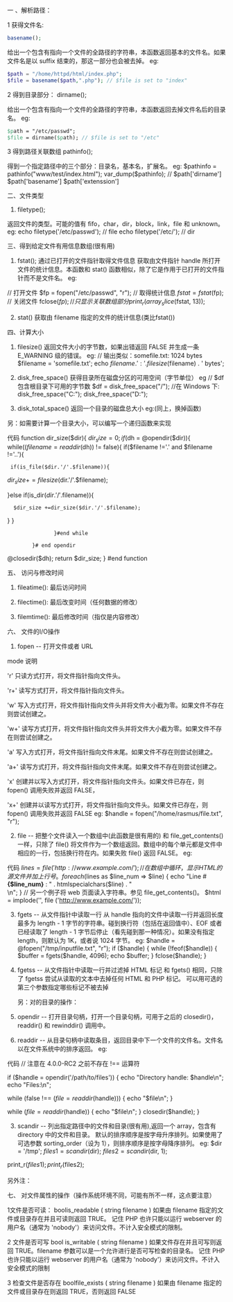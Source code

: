 一 、解析路径：

1 获得文件名:

```php
basename();
```
给出一个包含有指向一个文件的全路径的字符串，本函数返回基本的文件名。如果文件名是以 suffix 结束的，那这一部分也会被去掉。
eg:
```php
$path = "/home/httpd/html/index.php";
$file = basename($path,".php"); // $file is set to "index"
```
2 得到目录部分：
dirname();

给出一个包含有指向一个文件的全路径的字符串，本函数返回去掉文件名后的目录名。
eg:
```p
$path = "/etc/passwd";
$file = dirname($path); // $file is set to "/etc"
```
3 得到路径关联数组
pathinfo();

得到一个指定路径中的三个部分：目录名，基本名，扩展名。
eg:
$pathinfo = pathinfo("www/test/index.html");
var_dump($pathinfo);
// $path['dirname']
$path['basename']
$path['extenssion']
 
二、文件类型

1. filetype();

返回文件的类型。可能的值有 fifo，char，dir，block，link，file 和 unknown。
eg:
echo filetype('/etc/passwd'); // file
echo filetype('/etc/');        // dir
 
三、得到给定文件有用信息数组(很有用)

1. fstat();
通过已打开的文件指针取得文件信息
获取由文件指针 handle 所打开文件的统计信息。本函数和 stat() 函数相似，除了它是作用于已打开的文件指针而不是文件名。
eg:
 
// 打开文件
$fp = fopen("/etc/passwd", "r");
// 取得统计信息
$fstat = fstat($fp);
// 关闭文件
fclose($fp);
// 只显示关联数组部分
print_r(array_slice($fstat, 13));

2. stat()
获取由 filename 指定的文件的统计信息(类比fstat())

四、计算大小

1. filesize()
返回文件大小的字节数，如果出错返回 FALSE 并生成一条 E_WARNING 级的错误。
eg:
// 输出类似：somefile.txt: 1024 bytes
$filename = 'somefile.txt';
echo $filename . ': ' . filesize($filename) . ' bytes';
 
2. disk_free_space()
获得目录所在磁盘分区的可用空间（字节单位）
eg
// $df 包含根目录下可用的字节数
$df = disk_free_space("/");
//在 Windows 下:
disk_free_space("C:");
disk_free_space("D:");
 
3. disk_total_space()
返回一个目录的磁盘总大小
eg:(同上，换掉函数)

另：如需要计算一个目录大小，可以编写一个递归函数来实现

代码
function dir_size($dir){
$dir_size = 0;
if($dh = @opendir($dir)){
while(($filename = readdir($dh)) != false){
if($filename !='.' and $filename !='..'){

     if(is_file($dir.'/'.$filename)){
$dir_size +=filesize($dir.'/'.$filename);

}else if(is_dir($dir.'/'.$filename)){

      $dir_size +=dir_size($dir.'/'.$filename);
}
}

                   }#end while

            }# end opendir

@closedir($dh);
return $dir_size;
} #end function
 
五、 访问与修改时间

1. fileatime(): 最后访问时间

2. filectime(): 最后改变时间（任何数据的修改）

3. filemtime(): 最后修改时间（指仅是内容修改）
 
六、 文件的I/O操作
1. fopen -- 打开文件或者 URL

mode 说明

'r' 只读方式打开，将文件指针指向文件头。

'r+' 读写方式打开，将文件指针指向文件头。

'w' 写入方式打开，将文件指针指向文件头并将文件大小截为零。如果文件不存在则尝试创建之。

'w+' 读写方式打开，将文件指针指向文件头并将文件大小截为零。如果文件不存在则尝试创建之。

'a' 写入方式打开，将文件指针指向文件末尾。如果文件不存在则尝试创建之。

'a+' 读写方式打开，将文件指针指向文件末尾。如果文件不存在则尝试创建之。

'x' 创建并以写入方式打开，将文件指针指向文件头。如果文件已存在，则 fopen() 调用失败并返回 FALSE，

'x+' 创建并以读写方式打开，将文件指针指向文件头。如果文件已存在，则 fopen() 调用失败并返回 FALSE
eg:
$handle = fopen("/home/rasmus/file.txt", "r");
 
2. file -- 把整个文件读入一个数组中(此函数是很有用的)
和 file_get_contents() 一样，只除了 file() 将文件作为一个数组返回。数组中的每个单元都是文件中相应的一行，包括换行符在内。如果失败 file() 返回 FALSE。
eg:

代码
$lines = file('http://www.example.com/');
// 在数组中循环，显示 HTML 的源文件并加上行号。
foreach ($lines as $line_num => $line) {
echo "Line #<b>{$line_num}</b> : " . htmlspecialchars($line) . "<br />\n";
}
// 另一个例子将 web 页面读入字符串。参见 file_get_contents()。
$html = implode('', file ('http://www.example.com/'));

3. fgets -- 从文件指针中读取一行
从 handle 指向的文件中读取一行并返回长度最多为 length - 1 字节的字符串。碰到换行符（包括在返回值中）、EOF 或者已经读取了 length - 1 字节后停止（看先碰到那一种情况）。如果没有指定 length，则默认为 1K，或者说 1024 字节。
eg:
$handle = @fopen("/tmp/inputfile.txt", "r");
if ($handle) {
while (!feof($handle)) {
$buffer = fgets($handle, 4096);
echo $buffer;
}
fclose($handle);
}
 
4. fgetss -- 从文件指针中读取一行并过滤掉 HTML 标记
和 fgets() 相同，只除了 fgetss 尝试从读取的文本中去掉任何 HTML 和 PHP 标记。
   可以用可选的第三个参数指定哪些标记不被去掉

   另：对的目录的操作：

1. opendir -- 打开目录句柄，打开一个目录句柄，可用于之后的 closedir()，readdir() 和 rewinddir() 调用中。

2. readdir -- 从目录句柄中读取条目，返回目录中下一个文件的文件名。文件名以在文件系统中的排序返回。
eg:
 

代码
// 注意在 4.0.0-RC2 之前不存在 !== 运算符

if ($handle = opendir('/path/to/files')) {
echo "Directory handle: $handle\n";
echo "Files:\n";
  
while (false !== ($file = readdir($handle))) {
echo "$file\n";
}
   
while ($file = readdir($handle)) {
echo "$file\n";
}
     closedir($handle);
}
 

3. scandir -- 列出指定路径中的文件和目录(很有用),返回一个 array，包含有 directory 中的文件和目录。
默认的排序顺序是按字母升序排列。如果使用了可选参数 sorting_order（设为 1），则排序顺序是按字母降序排列。
eg:
$dir    = '/tmp';
$files1 = scandir($dir);
$files2 = scandir($dir, 1);

print_r($files1);
print_r($files2);   
 
另外注：

七、 对文件属性的操作（操作系统环境不同，可能有所不一样，这点要注意）

1文件是否可读：
       boolis_readable ( string filename )
         如果由 filename 指定的文件或目录存在并且可读则返回 TRUE。
        记住 PHP 也许只能以运行 webserver 的用户名（通常为 'nobody'）来访问文件。不计入安全模式的限制。
    
2 文件是否可写
         bool is_writable ( string filename )
        如果文件存在并且可写则返回 TRUE。filename 参数可以是一个允许进行是否可写检查的目录名。
         记住 PHP 也许只能以运行 webserver 的用户名（通常为 'nobody'）来访问文件。不计入安全模式的限制
   
3  检查文件是否存在
    boolfile_exists ( string filename )
      如果由 filename 指定的文件或目录存在则返回 TRUE，否则返回 FALSE
